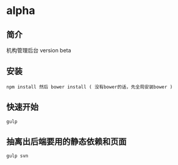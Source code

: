 # alpha

## 简介

机构管理后台 version beta

## 安装

    npm install 然后 bower install ( 没有bower的话，先全局安装bower )

## 快速开始

    gulp

## 抽离出后端要用的静态依赖和页面

    gulp svn
